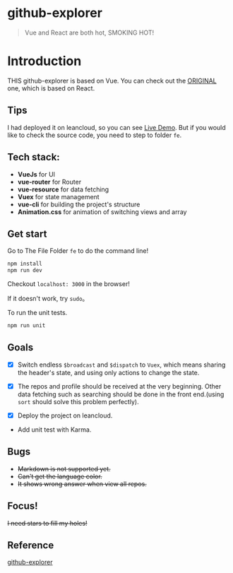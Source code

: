 # github-explorer

> Vue and React are both hot, SMOKING HOT!

# Introduction

THIS github-explorer is based on Vue. You can check out the [ORIGINAL](https://github.com/trungdq88/github-explorer) one, which is based on React.

## Tips

I had deployed it on leancloud, so you can see [Live Demo](http://github-e.leanapp.cn). But if you would like to check the source code, you need to step to folder `fe`.

## Tech stack:

 - **VueJs** for UI
 - **vue-router** for Router
 - **vue-resource** for data fetching
 - **Vuex** for state management
 - **vue-cli** for building the project's structure
 - **Animation.css** for animation of switching views and array

## Get start

Go to The File Folder `fe` to do the command line!

```bash
npm install
npm run dev
```
Checkout `localhost: 3000` in the browser!

If it doesn't work, try `sudo`。

To run the unit tests.
```bash
npm run unit
```

## Goals

 - [x] Switch endless `$broadcast` and `$dispatch` to `Vuex`, which means sharing the header's state, and using only actions to change the state.

 - [x] The repos and profile should be received at the very beginning. Other data fetching such as searching should be done in the front end.(using `sort` should solve this problem perfectly).

 - [x] Deploy the project on leancloud.

 - Add unit test with Karma.

## Bugs

 - ~~Markdown is not supported yet.~~
 - ~~Can't get the language color.~~
 - ~~It shows wrong answer when view all repos.~~

## Focus!

~~I need stars to fill my holes!~~

## Reference

[github-explorer](https://github.com/trungdq88/github-explorer)
